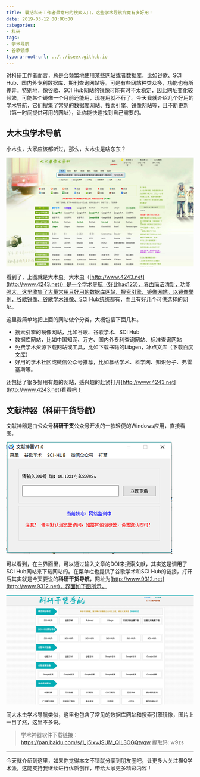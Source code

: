 ```yaml
---
title: 囊括科研工作者最常用的搜索入口，这些学术导航究竟有多好用！
date: 2019-03-12 00:00:00
categories:
- 科研
tags:
- 学术导航
- 谷歌镜像
typora-root-url: ../../iseex.github.io
---
```


对科研工作者而言，总是会频繁地使用某些网站或者数据库，比如谷歌、SCI Hub、国内外专利数据库、期刊查询网站等。可是有些网站种类众多，功能也有所差异。特别地，像谷歌、SCI Hub网站的镜像可能有时不太稳定，因此网址变化较频繁，可能某个镜像一个月前还能用，现在用就不行了。今天我就介绍几个好用的学术导航，它们搜集了常见的数据库网站、搜索引擎、镜像网站等，且不断更新（第一时间提供可用的网址），让你能快速找到自己需要的。

## 大木虫学术导航

小木虫，大家应该都听过，那么，大木虫是啥东东？

![](/assets/images/posts/Tools/damuchong.png)

看到了，上图就是大木虫。大木虫（[http://www.4243.net](http://www.4243.net)）是一个学术导航（好比hao123），界面简洁清新，功能强大，这里收集了大量常用且好用的数据库网站、搜索引擎、镜像网站。以镜像举例，谷歌镜像、谷歌学术镜像、SCI Hub统统都有，而且有好几个可供选择的网址。

这里我简单地把上面的网站做个分类，大概包括下面几种。

- 搜索引擎的镜像网站，比如谷歌、谷歌学术、SCI Hub
- 数据库网站，比如中国知网、万方、国内外专利查询网站、标准查询网站
- 免费学术资源下载网站或工具，比如下载书籍的Libgen，冰点文库（下载百度文库）
- 好用的学术社区或微信公众号推荐，比如募格学术、科学网、知识分子、弗雷塞斯等。

还包括了很多好用有趣的网站，感兴趣的赶紧打开[http://www.4243.net](http://www.4243.net)看看吧！

## 文献神器（科研干货导航）

文献神器是由公众号**科研干货**公众号开发的一款轻便的Windows应用，直接看图。

![](/assets/images/posts/Tools/wenxianshenqi.png)

可以看到，在主界面里，可以通过输入文章的DOI来搜索文献，其实这是调用了SCI Hub网站来下载网站的。在菜单栏也提供了谷歌学术和SCI Hub的链接，打开后其实就是今天要说的**科研干货导航**，网址为[http://www.9312.net](http://www.9312.net)，界面如下图所示。

![](/assets/images/posts/Tools/keyanganhuo.png)

同大木虫学术导航类似，这里也包含了常见的数据库网站和搜索引擎镜像，图片上一目了然，这里不多说。

> 学术神器软件下载链接：https://pan.baidu.com/s/1_j5IxvJSUM_QIL3OGQtvqw 提取码: w9zs 

----

今天就介绍到这里，如果你觉得本文不错就分享到朋友圈吧，让更多人关注猫Q学术派，这能支持我继续进行优质创作，带给大家更多精彩内容！